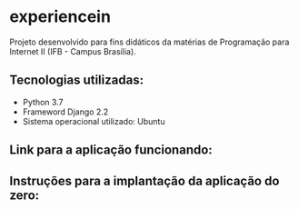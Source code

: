 # experiencein
Projeto desenvolvido para fins didáticos da matérias de Programação para Internet II (IFB - Campus Brasília).

## Tecnologias utilizadas:
- Python 3.7
- Frameword Django 2.2
- Sistema operacional utilizado: Ubuntu

## Link para a aplicação funcionando: 

## Instruções para a implantação da aplicação do zero:
